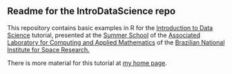 ## Readme for the IntroDataScience repo

This repository contains basic examples in R for the 
<a href="http://www.lac.inpe.br/~rafael.santos/talks.html">Introduction to Data Science</a> 
tutorial, presented at the <a href="http://www.inpe.br/elac2019/">Summer School</a> 
of the <a href="http://www.lac.inpe.br/">Associated Laboratory for Computing and Applied Mathematics</a> of the 
<a href="http://www.inpe.br">Brazilian National Institute for Space Research.</a></p>

<p>There is more material for this tutorial at 
<a href="http://www.lac.inpe.br/~rafael.santos/r.html">my home page</a>.</p>
